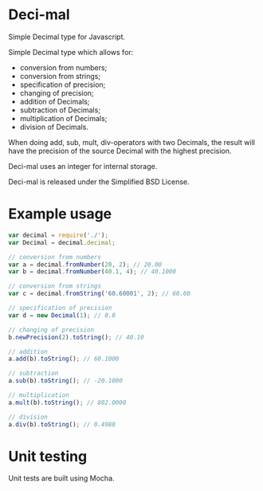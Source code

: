 Deci-mal
========

Simple Decimal type for Javascript.

Simple Decimal type which allows for:

* conversion from numbers;
* conversion from strings;
* specification of precision;
* changing of precision;
* addition of Decimals;
* subtraction of Decimals;
* multiplication of Decimals;
* division of Decimals.

When doing add, sub, mult, div-operators with two Decimals, the result will have the precision of the source Decimal with the highest precision.

Deci-mal uses an integer for internal storage.

Deci-mal is released under the Simplified BSD License.

Example usage
=============
```js
var decimal = require('./');
var Decimal = decimal.decimal;

// conversion from numbers
var a = decimal.fromNumber(20, 2); // 20.00
var b = decimal.fromNumber(40.1, 4); // 40.1000

// conversion from strings
var c = decimal.fromString('60.60001', 2); // 60.60

// specification of precision
var d = new Decimal(1); // 0.0

// changing of precision
b.newPrecision(2).toString(); // 40.10

// addition
a.add(b).toString(); // 60.1000

// subtraction
a.sub(b).toString(); // -20.1000

// multiplication
a.mult(b).toString(); // 802.0000

// division
a.div(b).toString(); // 0.4988
```

Unit testing
============
Unit tests are built using Mocha.
